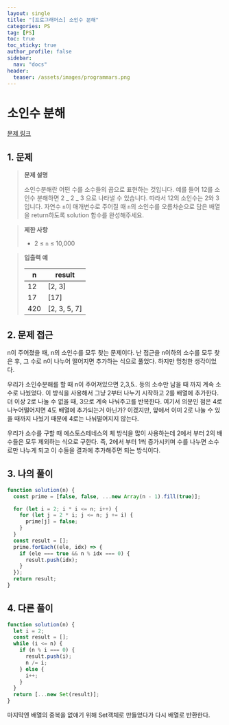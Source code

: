 ```yaml
---
layout: single
title: "[프로그래머스] 소인수 분해"
categories: PS
tag: [PS]
toc: true
toc_sticky: true
author_profile: false
sidebar:
  nav: "docs"
header:
  teaser: /assets/images/programmars.png
---
```


# 소인수 분해

[문제 링크](https://school.programmers.co.kr/learn/courses/30/lessons/120852)

## 1. 문제

> **문제 설명**
>
> 소인수분해란 어떤 수를 소수들의 곱으로 표현하는 것입니다. 예를 들어 12를 소인수 분해하면 2 _ 2 _ 3 으로 나타낼 수 있습니다. 따라서 12의 소인수는 2와 3입니다. 자연수 `n`이 매개변수로 주어질 때 `n`의 소인수를 오름차순으로 담은 배열을 return하도록 solution 함수를 완성해주세요.

> **제한 사항**
>
> - 2 ≤ `n` ≤ 10,000

> **입출력 예**
>
> | n   | result       |
> | --- | ------------ |
> | 12  | [2, 3]       |
> | 17  | [17]         |
> | 420 | [2, 3, 5, 7] |

## 2. 문제 접근

n이 주어졌을 때, n의 소인수를 모두 찾는 문제이다. 난 접근을 n이하의 소수를 모두 찾은 후, 그 수로 n이 나누어 떨어지면 추가하는 식으로 풀었다. 하지만 멍청한 생각이었다.

우리가 소인수분해를 할 때 n이 주어져있으면 2,3,5.. 등의 소수만 남을 때 까지 계속 소수로 나눴었다. 이 방식을 사용해서 그냥 2부터 나누기 시작하고 2를 배열에 추가한다. 더 이상 2로 나눌 수 없을 때, 3으로 계속 나눠주고를 반복한다. 여기서 의문인 점은 4로 나누어떨어지면 4도 배열에 추가되는거 아닌가? 이겠지만, 앞에서 이미 2로 나눌 수 있을 때까지 나눴기 때문에 4로는 나눠떨어지지 않는다.

우리가 소수를 구할 때 에스토스테네스의 체 방식을 많이 사용하는데 2에서 부터 2의 배수들은 모두 제외하는 식으로 구한다. 즉, 2에서 부터 1씩 증가시키며 수를 나누면 소수로만 나누게 되고 이 수들을 결과에 추가해주면 되는 방식이다.

## 3. 나의 풀이

```js
function solution(n) {
  const prime = [false, false, ...new Array(n - 1).fill(true)];

  for (let i = 2; i * i <= n; i++) {
    for (let j = 2 * i; j <= n; j += i) {
      prime[j] = false;
    }
  }
  const result = [];
  prime.forEach((ele, idx) => {
    if (ele === true && n % idx === 0) {
      result.push(idx);
    }
  });
  return result;
}
```

## 4. 다른 풀이

```js
function solution(n) {
  let i = 2;
  const result = [];
  while (i <= n) {
    if (n % i === 0) {
      result.push(i);
      n /= i;
    } else {
      i++;
    }
  }
  return [...new Set(result)];
}
```

마지막엔 배열의 중복을 없애기 위해 Set객체로 만들었다가 다시 배열로 반환한다.
